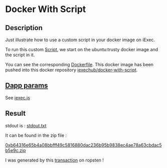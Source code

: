 # Docker With Script
## Description

Just illustrate how to use a custom script in your docker image on iExec.

To run this custom [Script](./apps/customScript.sh), we start on the ubuntu:trusty docker image and the script in it.

You can see the corresponding [Dockerfile](./apps/Dockerfile). This docker image has been pushed into this docker repository [iexechub/docker-with-script](https://hub.docker.com/r/iexechub/docker-with-script/).

## [Dapp params](./iexec.js)

See [iexec.js](./iexec.js)

## Result

stdout is :
[stdout.txt](./stdout.txt)



It can be found in the zip file :
 
[0xb64316e65b4a08bbfff49c5816880dac236b95b9838ec4ae78a63cbdac5b5e9c.zip](./0xb64316e65b4a08bbfff49c5816880dac236b95b9838ec4ae78a63cbdac5b5e9c.zip) 

I was generated by this [transaction](https://explorer.iex.ec/ropsten/tx/0xb64316e65b4a08bbfff49c5816880dac236b95b9838ec4ae78a63cbdac5b5e9c) on ropsten !



